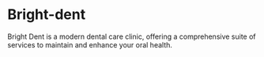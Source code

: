 # Bright-dent
Bright Dent is a modern dental care clinic,  offering a comprehensive suite of services to maintain and enhance your oral health.
